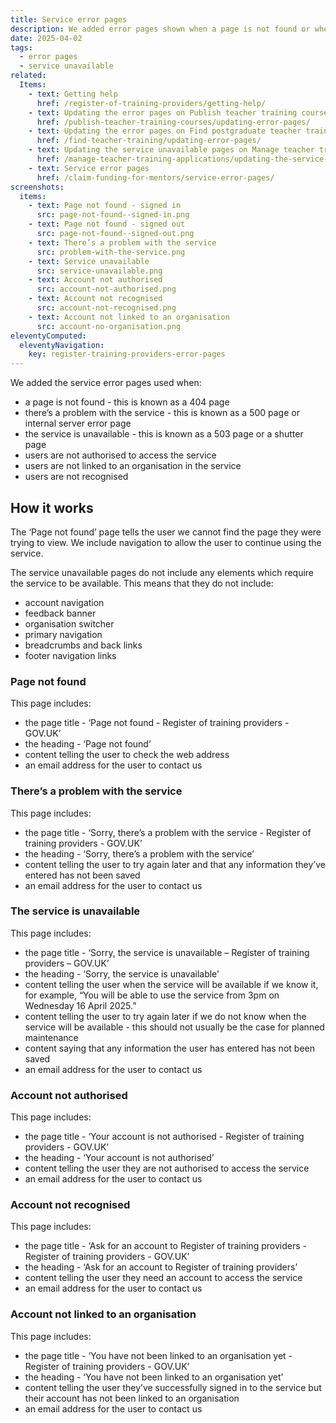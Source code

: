 ```yaml
---
title: Service error pages
description: We added error pages shown when a page is not found or when there is a problem with the service
date: 2025-04-02
tags:
  - error pages
  - service unavailable
related:
  Items:
    - text: Getting help
      href: /register-of-training-providers/getting-help/
    - text: Updating the error pages on Publish teacher training courses
      href: /publish-teacher-training-courses/updating-error-pages/
    - text: Updating the error pages on Find postgraduate teacher training
      href: /find-teacher-training/updating-error-pages/
    - text: Updating the service unavailable pages on Manage teacher training applications
      href: /manage-teacher-training-applications/updating-the-service-unavailable-pages/
    - text: Service error pages
      href: /claim-funding-for-mentors/service-error-pages/
screenshots:
  items:
    - text: Page not found - signed in
      src: page-not-found--signed-in.png
    - text: Page not found - signed out
      src: page-not-found--signed-out.png
    - text: There’s a problem with the service
      src: problem-with-the-service.png
    - text: Service unavailable
      src: service-unavailable.png
    - text: Account not authorised
      src: account-not-authorised.png
    - text: Account not recognised
      src: account-not-recognised.png
    - text: Account not linked to an organisation
      src: account-no-organisation.png
eleventyComputed:
  eleventyNavigation:
    key: register-training-providers-error-pages
---
```


We added the service error pages used when:

- a page is not found - this is known as a 404 page
- there’s a problem with the service - this is known as a 500 page or internal server error page
- the service is unavailable - this is known as a 503 page or a shutter page
- users are not authorised to access the service
- users are not linked to an organisation in the service
- users are not recognised

## How it works

The ‘Page not found’ page tells the user we cannot find the page they were trying to view. We include navigation to allow the user to continue using the service.

The service unavailable pages do not include any elements which require the service to be available. This means that they do not include:

- account navigation
- feedback banner
- organisation switcher
- primary navigation
- breadcrumbs and back links
- footer navigation links

### Page not found

This page includes:

- the page title - ‘Page not found - Register of training providers - GOV.UK’
- the heading - ‘Page not found’
- content telling the user to check the web address
- an email address for the user to contact us

### There’s a problem with the service

This page includes:

- the page title - ‘Sorry, there’s a problem with the service - Register of training providers - GOV.UK’
- the heading - ‘Sorry, there’s a problem with the service’
- content telling the user to try again later and that any information they’ve entered has not been saved
- an email address for the user to contact us

### The service is unavailable

This page includes:

- the page title - ‘Sorry, the service is unavailable – Register of training providers – GOV.UK’
- the heading - ‘Sorry, the service is unavailable’
- content telling the user when the service will be available if we know it, for example, “You will be able to use the service from 3pm on Wednesday 16 April 2025.”
- content telling the user to try again later if we do not know when the service will be available - this should not usually be the case for planned maintenance
- content saying that any information the user has entered has not been saved
- an email address for the user to contact us

### Account not authorised

This page includes:

- the page title - ‘Your account is not authorised - Register of training providers - GOV.UK’
- the heading - ‘Your account is not authorised’
- content telling the user they are not authorised to access the service
- an email address for the user to contact us

### Account not recognised

This page includes:

- the page title - ‘Ask for an account to Register of training providers - Register of training providers - GOV.UK’
- the heading - ‘Ask for an account to Register of training providers’
- content telling the user they need an account to access the service
- an email address for the user to contact us

### Account not linked to an organisation

This page includes:

- the page title - ‘You have not been linked to an organisation yet - Register of training providers - GOV.UK’
- the heading - ‘You have not been linked to an organisation yet’
- content telling the user they’ve successfully signed in to the service but their account has not been linked to an organisation
- an email address for the user to contact us
